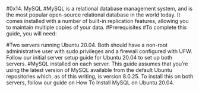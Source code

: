 #0x14. MySQL
#MySQL is a relational database management system, and is the most popular open-source relational database in the world today. It comes installed with a number of built-in replication features, allowing you to maintain multiple copies of your data.
#Prerequisites
#To complete this guide, you will need:

#Two servers running Ubuntu 20.04. Both should have a non-root administrative user with sudo privileges and a firewall configured with UFW. Follow our initial server setup guide for Ubuntu 20.04 to set up both servers.
#MySQL installed on each server. This guide assumes that you’re using the latest version of MySQL available from the default Ubuntu repositories which, as of this writing, is version 8.0.25. To install this on both servers, follow our guide on How To Install MySQL on Ubuntu 20.04.
